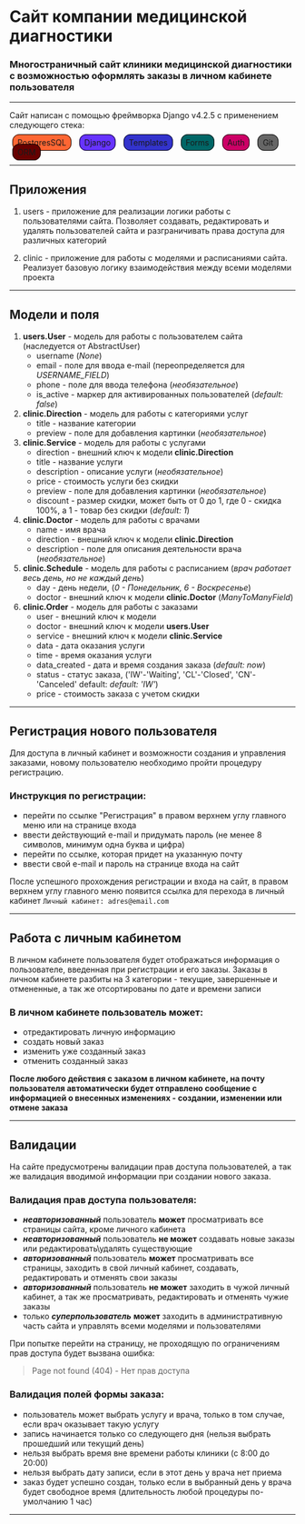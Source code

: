 # Сайт компании медицинской диагностики
### Многостраничный сайт клиники медицинской диагностики с возможностью оформлять заказы в личном кабинете пользователя

--------------------------


Сайт написан с помощью фреймворка Django v4.2.5 с применением следующего стека:
<style>
   .stack {
      border: 1px solid black;
      border-radius: 12px;
      padding: 5px 8px;
      font-color: white;
      text-align: center;
      margin: 5px;
   }
</style>

<span class="stack" style="background: #FF6633;">PostgresSQL</span> 
<span class="stack" style="background: #6633FF;">Django</span> 
<span class="stack" style="background: #3333CC;">Templates</span> 
<span class="stack" style="background: #006666;">Forms</span> 
<span class="stack" style="background: #CC0066;">Auth</span> 
<span class="stack" style="background: #666666;">Git</span> 
<span class="stack" style="background: #660000;">ORM</span> 


------------------------

## Приложения

1. users - приложение для реализации логики работы с пользователями сайта. Позволяет создавать, редактировать и удалять пользователей сайта и разграничивать права доступа для различных категорий


2. clinic - приложение для работы с моделями и расписаниями сайта. Реализует базовую логику взаимодействия между всеми моделями проекта
------------------------------------
## Модели и поля


1. **users.User** - модель для работы с пользователем сайта (наследуется от AbstractUser)
    - username (*None*)
    - email - поле для ввода e-mail (переопределяется для *USERNAME_FIELD*)
    - phone - поле для ввода телефона (*необязательное*)
    - is_active - маркер для активированных пользователей (*default: false*)
2. **clinic.Direction** - модель для работы с категориями услуг
    - title - название категории
    - preview - поле для добавления картинки (*необязательное*)
3. **clinic.Service** - модель для работы с услугами
    - direction - внешний ключ к модели **clinic.Direction**
    - title - название услуги
    - description - описание услуги (*необязательное*)
    - price - стоимость услуги без скидки
    - preview - поле для добавления картинки (*необязательное*)
    - discount - размер скидки, может быть от 0 до 1, где 0 - скидка 100%, а 1 - товар без скидки (*default: 1*)
4. **clinic.Doctor** - модель для работы с врачами
    - name - имя врача
    - direction - внешний ключ к модели **clinic.Direction**
    - description - поле для описания деятельности врача (*необязательное*)
5. **clinic.Schedule** - модель для работы с расписанием (*врач работает весь день, но не каждый день*)
    - day - день недели, (*0 - Понедельник, 6 - Воскресенье*)
    - doctor - внешний ключ к модели **clinic.Doctor** (*ManyToManyField*)
6. **clinic.Order** - модель для работы с заказами
    - user - внешний ключ к модели 
    - doctor - внешний ключ к модели **users.User** 
    - service - внешний ключ к модели **clinic.Service** 
    - data - дата оказания услуги
    - time - время оказания услуги
    - data_created - дата и время создания заказа (*default: now*)
    - status - статус заказа, ('IW'-'Waiting', 'CL'-'Closed', 'CN'-'Canceled' default: *default: 'IW'*)
    - price - стоимость заказа с учетом скидки
------------------------------------   
## Регистрация нового пользователя

Для доступа в личный кабинет и возможности создания и управления заказами, новому пользователю необходимо пройти процедуру регистрацию.

### Инструкция по регистрации:
 
- перейти по ссылке "Регистрация" в правом верхнем углу главного меню или на странице входа
- ввести действующий e-mail и придумать пароль (не менее 8 символов, минимум одна буква и цифра)
- перейти по ссылке, которая придет на указанную почту
- ввести свой e-mail и пароль на странице входа на сайт

После успешного прохождения регистрации и входа на сайт, в правом верхнем углу главного меню появится ссылка для перехода в личный кабинет `Личный кабинет: adres@email.com`

------------------------------------ 
## Работа с личным кабинетом

В личном кабинете пользователя будет отображаться информация о пользователе, введенная при регистрации и его заказы. 
Заказы в личном кабинете разбиты на 3 категории - текущие, завершенные и отмененные, а так же отсортированы по дате и времени записи

### В личном кабинете пользователь может:
 
- отредактировать личную информацию 
- создать новый заказ
- изменить уже созданный заказ
- отменить созданный заказ

**После любого действия с заказом в личном кабинете, на почту пользователя автоматически будет отправлено сообщение с информацией о внесенных изменениях - создании, изменении или отмене заказа**

------------------------------------ 
## Валидации
На сайте предусмотрены валидации прав доступа пользователей, а так же валидация вводимой информации при создании нового заказа.

### Валидация прав доступа пользователя:
 
- ***неавторизованный*** пользователь **может** просматривать все страницы сайта, кроме личного кабинета 
- ***неавторизованный*** пользователь **не может** создавать новые заказы или редактировать\удалять существующие
- ***авторизованный*** пользователь **может** просматривать все страницы, заходить в свой личный кабинет, создавать, редактировать и отменять свои заказы
- ***авторизованный*** пользователь **не может** заходить в чужой личный кабинет, а так же просматривать, редактировать и отменять чужие заказы
- только ***суперпользователь*** **может** заходить в административную часть сайта и управлять всеми моделями и пользователями

При попытке перейти на страницу, не проходящую по ограничениям прав доступа будет вызвана ошибка:
>Page not found (404) - Нет прав доступа

### Валидация полей формы заказа:

- пользователь может выбрать услугу и врача, только в том случае, если врач оказывает такую услугу
- запись начинается только со следующего дня (нельзя выбрать прошедший или текущий день)
- нельзя выбрать время вне времени работы клиники (с 8:00 до 20:00)
- нельзя выбрать дату записи, если в этот день у врача нет приема
- заказ будет успешно создан, только если в выбранный день у врача будет свободное время (длительность любой процедуры по-умолчанию 1 час)

------------------------------------ 